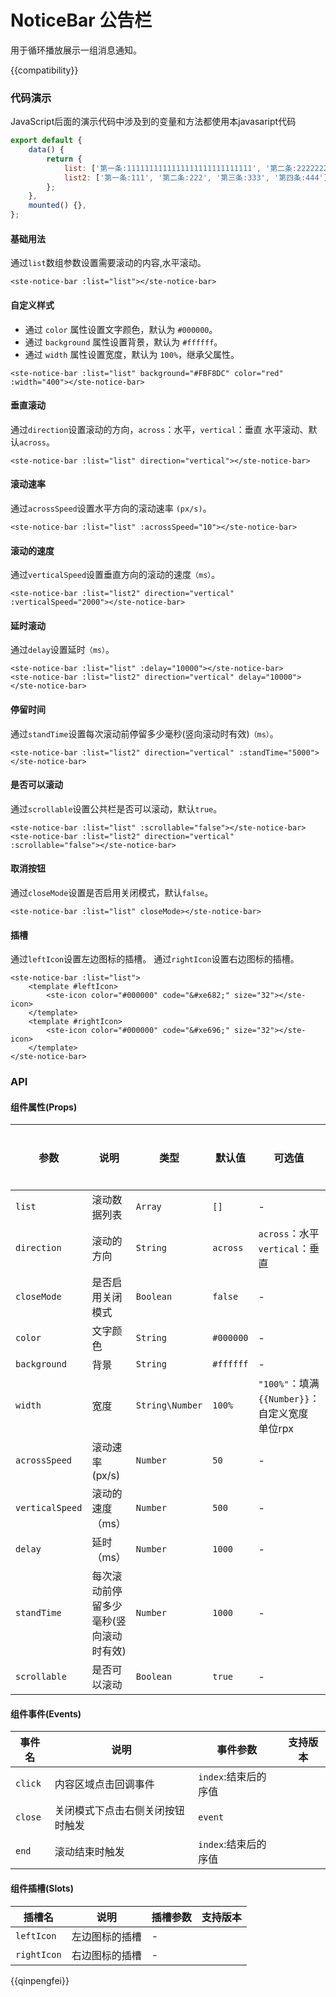 # NoticeBar 公告栏

用于循环播放展示一组消息通知。

{{compatibility}}

### 代码演示
JavaScript后面的演示代码中涉及到的变量和方法都使用本javasaript代码
```javascript
export default {
	data() {
		return {
			list: ['第一条:1111111111111111111111111111', '第二条:2222222222222222222222', '第三条:3333333333333'],
			list2: ['第一条:111', '第二条:222', '第三条:333', '第四条:444'],
		};
	},
	mounted() {},
};
```

#### 基础用法
通过`list`数组参数设置需要滚动的内容,水平滚动。
```
<ste-notice-bar :list="list"></ste-notice-bar>
```

#### 自定义样式
- 通过 `color` 属性设置文字颜色，默认为 `#000000`。 
- 通过 `background` 属性设置背景，默认为 `#ffffff`。 
- 通过 `width` 属性设置宽度，默认为 `100%`，继承父属性。 
```
<ste-notice-bar :list="list" background="#FBF8DC" color="red" :width="400"></ste-notice-bar>
```

#### 垂直滚动
通过`direction`设置滚动的方向，`across`：水平，`vertical`：垂直 水平滚动、默认`across`。
```
<ste-notice-bar :list="list" direction="vertical"></ste-notice-bar>
```

#### 滚动速率
通过`acrossSpeed`设置水平方向的滚动速率 `(px/s)`。
```
<ste-notice-bar :list="list" :acrossSpeed="10"></ste-notice-bar>
```

#### 滚动的速度
通过`verticalSpeed`设置垂直方向的滚动的速度`（ms）`。
```
<ste-notice-bar :list="list2" direction="vertical" :verticalSpeed="2000"></ste-notice-bar>
```

#### 延时滚动
通过`delay`设置延时`（ms）`。
```
<ste-notice-bar :list="list" :delay="10000"></ste-notice-bar>
<ste-notice-bar :list="list2" direction="vertical" delay="10000"></ste-notice-bar>
```

#### 停留时间
通过`standTime`设置每次滚动前停留多少毫秒(竖向滚动时有效)`（ms）`。
```
<ste-notice-bar :list="list2" direction="vertical" :standTime="5000"></ste-notice-bar>
```

#### 是否可以滚动
通过`scrollable`设置公共栏是否可以滚动，默认`true`。
```
<ste-notice-bar :list="list" :scrollable="false"></ste-notice-bar>
<ste-notice-bar :list="list2" direction="vertical" :scrollable="false"></ste-notice-bar>
```

#### 取消按钮
通过`closeMode`设置是否启用关闭模式，默认`false`。
```
<ste-notice-bar :list="list" closeMode></ste-notice-bar>
```

#### 插槽
通过`leftIcon`设置左边图标的插槽。
通过`rightIcon`设置右边图标的插槽。
```
<ste-notice-bar :list="list">
	<template #leftIcon>
		<ste-icon color="#000000" code="&#xe682;" size="32"></ste-icon>
	</template>
	<template #rightIcon>
		<ste-icon color="#000000" code="&#xe696;" size="32"></ste-icon>
	</template>
</ste-notice-bar>
```


### API
#### 组件属性(Props)

| 参数				| 说明								| 类型				| 默认值		| 可选值												| 支持版本	|
| ---				| ---								| ---				| ---		| ---												| ---		|
| `list`			| 滚动数据列表						| `Array`			| `[]`		| -													| -			|
| `direction`		| 滚动的方向							| `String`			| `across`	| `across`：水平<br/>`vertical`：垂直					| -			|
| `closeMode`		| 是否启用关闭模式					| `Boolean`			| `false`	| -													| -			|
| `color`			| 文字颜色							| `String`			| `#000000`	| -													| -			|
| `background`		| 背景								| `String`			| `#ffffff`	| -													| -			|
| `width`			| 宽度								| `String\Number`	| `100%`	| `"100%"`：填满<br/>`{{Number}}`：自定义宽度 单位rpx	| -			|
| `acrossSpeed`		| 滚动速率 (px/s)					| `Number`			| `50`		| -													| -			|
| `verticalSpeed`	| 滚动的速度（ms）					| `Number`			| `500`		| -													| -			|
| `delay`			| 延时（ms）							| `Number`			| `1000`	| -													| -			|
| `standTime`		| 每次滚动前停留多少毫秒(竖向滚动时有效)	| `Number`			| `1000`	| -													| -			|
| `scrollable`		| 是否可以滚动						| `Boolean`			| `true`	| -													| -			|

#### 组件事件(Events)

|事件名		|说明							|	事件参数			|支持版本	|
|---		|---							|---				|---		|
| `click`	| 内容区域点击回调事件				|`index`:结束后的序值	|			|
| `close`	| 关闭模式下点击右侧关闭按钮时触发	|`event`			|			|
| `end`		| 滚动结束时触发					|`index`:结束后的序值	|			|

#### 组件插槽(Slots)

|插槽名		|说明			|插槽参数	|支持版本	|
|---		|---			|---		|---		|
|`leftIcon`	|左边图标的插槽	|-			|			|
|`rightIcon`|右边图标的插槽	|-			|			|


{{qinpengfei}}
